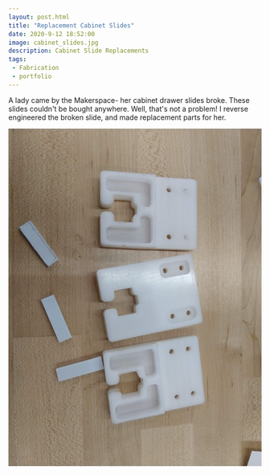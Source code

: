 ```yaml
---
layout: post.html
title: "Replacement Cabinet Slides"
date: 2020-9-12 18:52:00
image: cabinet_slides.jpg
description: Cabinet Slide Replacements
tags:
 - Fabrication
 - portfolio
---
```


A lady came by the Makerspace- her cabinet drawer slides broke. These slides couldn't be bought anywhere. Well, that's not a problem! I reverse engineered the broken slide, and made replacement parts for her.

![](/assets/images/cabinet_slides.jpg)
